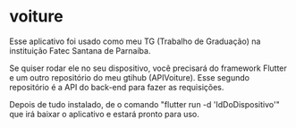# voiture

Esse aplicativo foi usado como meu TG (Trabalho de Graduação) na instituição Fatec Santana de Parnaíba.

Se quiser rodar ele no seu dispositivo, você precisará do framework Flutter e um outro repositório do meu gtihub (APIVoiture). Esse segundo repositório é a API do back-end para fazer as requisições.

Depois de tudo instalado, de o comando "flutter run -d 'IdDoDispositivo'" que irá baixar o aplicativo e estará pronto para uso.